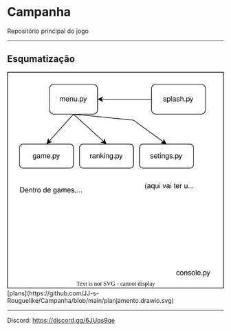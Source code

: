 # Campanha
Repositório principal do jogo

---

## Esqumatização
<img src="https://github.com/JJ-s-Rouguelike/Campanha/blob/main/planjamento.drawio.svg">
[plans](https://github.com/JJ-s-Rouguelike/Campanha/blob/main/planjamento.drawio.svg)

---
Discord: https://discord.gg/6JUqs9qe
